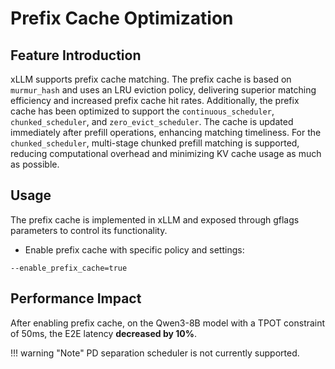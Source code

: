 # Prefix Cache Optimization

## Feature Introduction
xLLM supports prefix cache matching. The prefix cache is based on `murmur_hash` and uses an LRU eviction policy, delivering superior matching efficiency and increased prefix cache hit rates.
Additionally, the prefix cache has been optimized to support the `continuous_scheduler`, `chunked_scheduler`, and `zero_evict_scheduler`. The cache is updated immediately after prefill operations, enhancing matching timeliness. For the `chunked_scheduler`, multi-stage chunked prefill matching is supported, reducing computational overhead and minimizing KV cache usage as much as possible.

## Usage
The prefix cache is implemented in xLLM and exposed through gflags parameters to control its functionality.

- Enable prefix cache with specific policy and settings:
```
--enable_prefix_cache=true
```

## Performance Impact
After enabling prefix cache, on the Qwen3-8B model with a TPOT constraint of 50ms, the E2E latency **decreased by 10%**.

!!! warning "Note"
    PD separation scheduler is not currently supported.